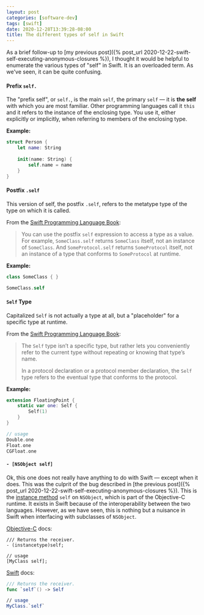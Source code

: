 ```yaml
---
layout: post
categories: [software-dev]
tags: [swift]
date: 2020-12-28T13:39:28-08:00
title: The different types of self in Swift
---
```


As a brief follow-up to [my previous post]({% post_url 2020-12-22-swift-self-executing-anonymous-closures %}), I thought it would be helpful to enumerate the various types of "self" in Swift. It is an overloaded term. As we've seen, it can be quite confusing.

<!--excerpt-->

#### Prefix `self.`

The "prefix self", or `self.`, is the main `self`, the primary `self` &mdash; it is **the self** with which you are most familiar. Other programming languages call it `this` and it refers to the instance of the enclosing type. You use it, either explicitly or implicitly, when referring to members of the enclosing type.

**Example:**

```swift
struct Person {
    let name: String
    
    init(name: String) {
        self.name = name
    }
}
```

#### Postfix `.self`

This version of self, the postfix `.self`, refers to the metatype type of the type on which it is called. 

From the [Swift Programming Language Book](https://docs.swift.org/swift-book/ReferenceManual/Types.html#ID455):

> You can use the postfix `self` expression to access a type as a value. For example, `SomeClass.self` returns `SomeClass` itself, not an instance of `SomeClass`. And `SomeProtocol.self` returns `SomeProtocol` itself, not an instance of a type that conforms to `SomeProtocol` at runtime.

**Example:**

```swift
class SomeClass { }

SomeClass.self
```

#### `Self` Type

Capitalized `Self` is not actually a type at all, but a "placeholder" for a specific type at runtime.

From the [Swift Programming Language Book](https://docs.swift.org/swift-book/ReferenceManual/Types.html#ID610):
> The `Self` type isn’t a specific type, but rather lets you conveniently refer to the current type without repeating or knowing that type’s name.
>
> In a protocol declaration or a protocol member declaration, the `Self` type refers to the eventual type that conforms to the protocol.

**Example:**

```swift
extension FloatingPoint {
    static var one: Self {
        Self(1)
    }
}

// usage
Double.one
Float.one
CGFloat.one
```

#### `- [NSObject self]`

Ok, this one does not really have anything to do with Swift &mdash; except when it does. This was the culprit of the bug described in [the previous post]({% post_url 2020-12-22-swift-self-executing-anonymous-closures %}). This is the [instance method](https://developer.apple.com/documentation/objectivec/1418956-nsobject/1418954-self?language=objc) `self` on `NSObject`, which is part of the Objective-C runtime. It exists in Swift because of the interoperability between the two languages. However, as we have seen, this is nothing but a nuisance in Swift when interfacing with subclasses of `NSObject`.

[Objective-C](https://developer.apple.com/documentation/objectivec/1418956-nsobject/1418954-self?language=objc) docs:

```objc
/// Returns the receiver.
- (instancetype)self;

// usage
[MyClass self];
```

[Swift](https://developer.apple.com/documentation/objectivec/1418956-nsobject/1418954-self?language=swift) docs:

```swift
/// Returns the receiver.
func `self`() -> Self

// usage
MyClass.`self`
```
